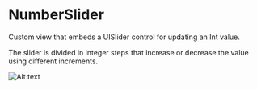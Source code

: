 # NumberSlider
Custom view that embeds a UISlider control for updating an Int value.

The slider is divided in integer steps that increase or decrease the value using different increments.

![Alt text](/doc/numberSlider.png?raw=true "Screenshot")
